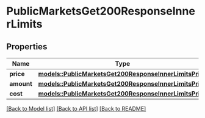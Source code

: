 # PublicMarketsGet200ResponseInnerLimits

## Properties

Name | Type | Description | Notes
------------ | ------------- | ------------- | -------------
**price** | [**models::PublicMarketsGet200ResponseInnerLimitsPrice**](_public_markets_get_200_response_inner_limits_price.md) |  | 
**amount** | [**models::PublicMarketsGet200ResponseInnerLimitsPrice**](_public_markets_get_200_response_inner_limits_price.md) |  | 
**cost** | [**models::PublicMarketsGet200ResponseInnerLimitsPrice**](_public_markets_get_200_response_inner_limits_price.md) |  | 

[[Back to Model list]](../README.md#documentation-for-models) [[Back to API list]](../README.md#documentation-for-api-endpoints) [[Back to README]](../README.md)



